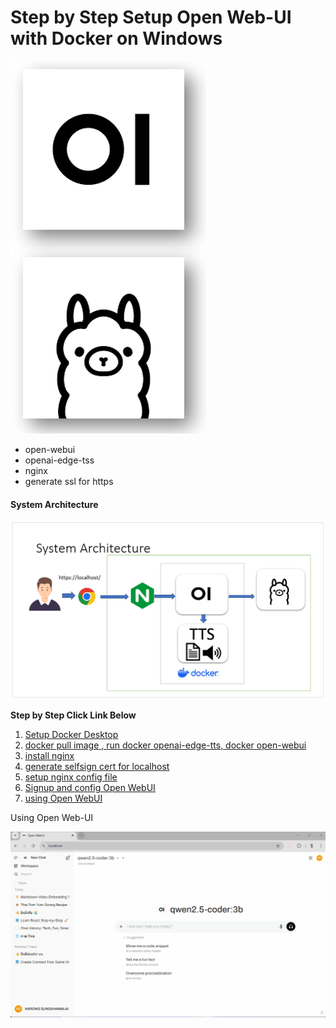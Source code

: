 # Step by Step Setup Open Web-UI with Docker on Windows

![1738419940427](image/readme/1738419940427.png)

- open-webui
- openai-edge-tss
- nginx
- generate ssl for https

#### System Architecture

![1738478909363](image/README/1738478909363.png)

**Step by Step Click Link Below**

1. [Setup Docker Desktop](1.setup_docker_desktop.md)
2. [docker pull image , run docker openai-edge-tts,  docker open-webui](2.setup_openwebui_openai-edge-tss.md)
3. [install nginx](install_nginx.md)
4. [generate selfsign cert for localhost](4.generate_selfsign_cert.md)
5. [setup nginx config file](5.setup_nginx_config.md)
6. [Signup and config Open WebUI](6.signup_config_open_webui.md)
7. [using Open WebUI](7.ready_to_using_ai.md)

Using Open Web-UI

![using_open_webui](image/7.video/using_openwebui.gif)
